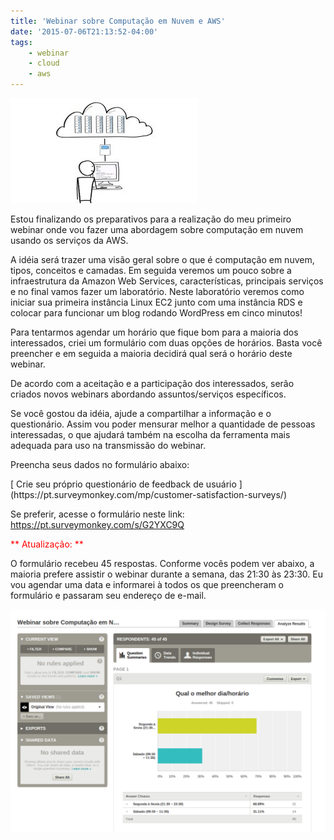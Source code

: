 ```yaml
---
title: 'Webinar sobre Computação em Nuvem e AWS'
date: '2015-07-06T21:13:52-04:00'
tags:
    - webinar
    - cloud
    - aws
---
```


[![treinamento-cloud](/wp-content/uploads/2015/02/Introtoec2vid_2-300x168.jpg)](/wp-content/uploads/2015/02/Introtoec2vid_2.jpg)

Estou finalizando os preparativos para a realização do meu primeiro webinar onde vou fazer uma abordagem sobre computação em nuvem usando os serviços da AWS.

A idéia será trazer uma visão geral sobre o que é computação em nuvem, tipos, conceitos e camadas. Em seguida veremos um pouco sobre a infraestrutura da Amazon Web Services, características, principais serviços e no final vamos fazer um laboratório. Neste laboratório veremos como iniciar sua primeira instância Linux EC2 junto com uma instância RDS e colocar para funcionar um blog rodando WordPress em cinco minutos!

Para tentarmos agendar um horário que fique bom para a maioria dos interessados, criei um formulário com duas opções de horários. Basta você preencher e em seguida a maioria decidirá qual será o horário deste webinar.

De acordo com a aceitação e a participação dos interessados, serão criados novos webinars abordando assuntos/serviços específicos.

Se você gostou da idéia, ajude a compartilhar a informação e o questionário. Assim vou poder mensurar melhor a quantidade de pessoas interessadas, o que ajudará também na escolha da ferramenta mais adequada para uso na transmissão do webinar.

Preencha seus dados no formulário abaixo:

<script>// <![CDATA[
(function(t,e,c,n){var o,s,a;t.SMCX=t.SMCX||[],e.getElementById(n)||(o=e.getElementsByTagName(c),s=o[o.length-1],a=e.createElement(c),a.type="text/javascript",a.async=!0,a.id=n,a.src=["https:"===location.protocol?"https://":"http://","widget.surveymonkey.com/collect/website/js/84YcHLYbut7QgZat8qhjUjhcFkDhaPMRGWL4VHiewHwRMeFWx295jnPww7jbg3O3.js"].join(""),s.parentNode.insertBefore(a,s))})(window,document,"script","smcx-sdk");
// ]]></script>[ Crie seu próprio questionário de feedback de usuário ](https://pt.surveymonkey.com/mp/customer-satisfaction-surveys/)

Se preferir, acesse o formulário neste link: <https://pt.surveymonkey.com/s/G2YXC9Q>

<span style="color: #ff0000;">\*\* Atualização: \*\*</span>

O formulário recebeu 45 respostas. Conforme vocês podem ver abaixo, a maioria prefere assistir o webinar durante a semana, das 21:30 às 23:30. Eu vou agendar uma data e informarei à todos os que preencheram o formulário e passaram seu endereço de e-mail.

[![resultado-survey](/wp-content/uploads/2015/07/resultado-survey-1024x723.png)](/wp-content/uploads/2015/07/resultado-survey.png)
